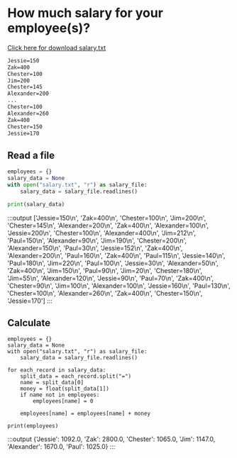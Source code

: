 # How much salary for your employee(s)?

<a href="/DE/salary.txt" download>Click here for download salary.txt</a>

```txt
Jessie=150
Zak=400
Chester=100
Jim=200
Chester=145
Alexander=200
...
Chester=100
Alexander=260
Zak=400
Chester=150
Jessie=170
```

## Read a file

```py
employees = {}
salary_data = None
with open("salary.txt", "r") as salary_file:
    salary_data = salary_file.readlines()

print(salary_data)
```

:::output
['Jessie=150\n', 'Zak=400\n', 'Chester=100\n', 'Jim=200\n', 'Chester=145\n', 
'Alexander=200\n', 'Zak=400\n', 'Alexander=100\n', 'Jessie=200\n', 'Chester=100\n', 
'Alexander=400\n', 'Jim=212\n', 'Paul=150\n', 'Alexander=90\n', 'Jim=190\n', 
'Chester=200\n', 'Alexander=150\n', 'Paul=30\n', 'Jessie=152\n', 'Zak=400\n', 
'Alexander=200\n', 'Paul=160\n', 'Zak=400\n', 'Paul=115\n', 'Jessie=140\n', 
'Paul=180\n', 'Jim=220\n', 'Paul=100\n', 'Jessie=30\n', 'Alexander=50\n', 
'Zak=400\n', 'Jim=150\n', 'Paul=90\n', 'Jim=20\n', 'Chester=180\n', 
'Jim=55\n', 'Alexander=120\n', 'Jessie=90\n', 'Paul=70\n', 'Zak=400\n', 
'Chester=90\n', 'Jim=100\n', 'Alexander=100\n', 'Jessie=160\n', 'Paul=130\n',
'Chester=100\n', 'Alexander=260\n', 'Zak=400\n', 'Chester=150\n', 'Jessie=170']
:::

## Calculate

```py{6-15}
employees = {}
salary_data = None
with open("salary.txt", "r") as salary_file:
    salary_data = salary_file.readlines()

for each_record in salary_data:
    split_data = each_record.split("=")
    name = split_data[0]
    money = float(split_data[1])
    if name not in employees:
        employees[name] = 0

    employees[name] = employees[name] + money

print(employees)
```
:::output
{'Jessie': 1092.0, 'Zak': 2800.0, 
'Chester': 1065.0, 'Jim': 1147.0, 
'Alexander': 1670.0, 'Paul': 1025.0}
:::